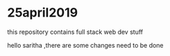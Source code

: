 # 25april2019
this repository contains full stack web dev stuff



hello saritha ,there are some changes need to be done 
